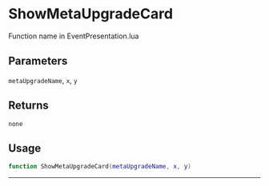 # ShowMetaUpgradeCard
Function name in EventPresentation.lua
## Parameters
`metaUpgradeName`, `x`, `y`
## Returns
`none`
## Usage
```lua
function ShowMetaUpgradeCard(metaUpgradeName, x, y)
```
---
